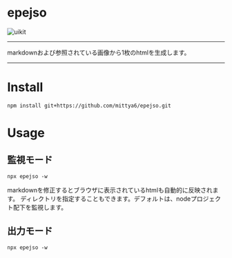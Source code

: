 # epejso

![uikit](https://user-images.githubusercontent.com/53619699/117480426-8d945680-af9c-11eb-802b-63ca593a8c07.jpg)

----

markdownおよび参照されている画像から1枚のhtmlを生成します。


----

# Install

```
npm install git+https://github.com/mittya6/epejso.git
```

# Usage

## 監視モード
```
npx epejso -w
```
markdownを修正するとブラウザに表示されているhtmlも自動的に反映されます。
ディレクトリを指定することもできます。デフォルトは、nodeプロジェクト配下を監視します。

## 出力モード
```
npx epejso -w
```
